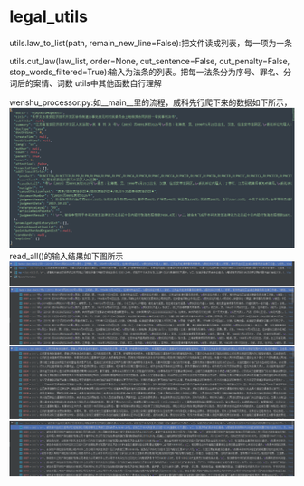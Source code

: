 # legal_utils

utils.law_to_list(path, remain_new_line=False):把文件读成列表，每一项为一条

utils.cut_law(law_list, order=None, cut_sentence=False, cut_penalty=False, stop_words_filtered=True):输入为法条的列表。把每一法条分为序号、罪名、分词后的案情、词数
utils中其他函数自行理解

wenshu_processor.py:如__main__里的流程，威科先行爬下来的数据如下所示，
![image](https://github.com/SkyErnest/legal_utils/blob/master/images/original_file.PNG)
read_all()的输入结果如下图所示
![image](https://github.com/SkyErnest/legal_utils/blob/master/images/Capture0.PNG)
![image](https://github.com/SkyErnest/legal_utils/blob/master/images/Capture.PNG)
![image](https://github.com/SkyErnest/legal_utils/blob/master/images/Capture2.PNG)
![image](https://github.com/SkyErnest/legal_utils/blob/master/images/Capture3.PNG)
